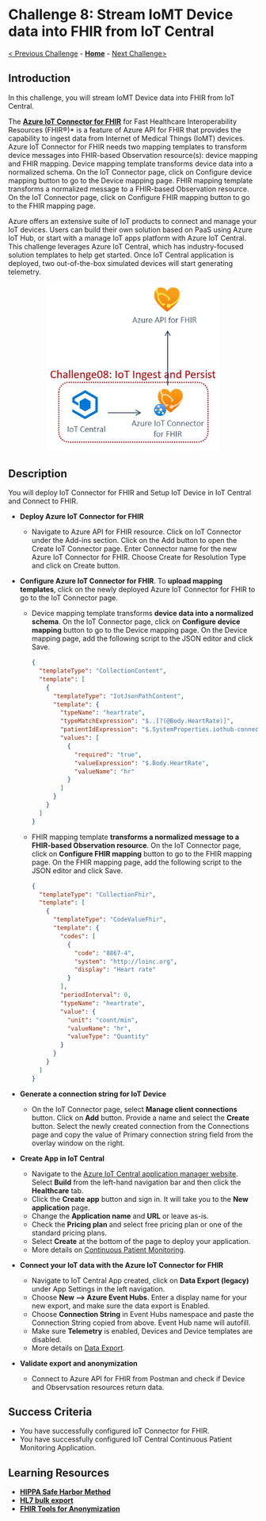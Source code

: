 # Challenge 8: Stream IoMT Device data into FHIR from IoT Central

[< Previous Challenge](./Challenge07.md) - **[Home](../readme.md)** - [Next Challenge>](./Challenge09.md)

## Introduction

In this challenge, you will stream IoMT Device data into FHIR from IoT Central. 

The **[Azure IoT Connector for FHIR](https://docs.microsoft.com/en-us/azure/healthcare-apis/iot-fhir-portal-quickstart)** for Fast Healthcare Interoperability Resources (FHIR®)* is a feature of Azure API for FHIR that provides the capability to ingest data from Internet of Medical Things (IoMT) devices. Azure IoT Connector for FHIR needs two mapping templates to transform device messages into FHIR-based Observation resource(s): device mapping and FHIR mapping. Device mapping template transforms device data into a normalized schema. On the IoT Connector page, click on Configure device mapping button to go to the Device mapping page. FHIR mapping template transforms a normalized message to a FHIR-based Observation resource. On the IoT Connector page, click on Configure FHIR mapping button to go to the FHIR mapping page.

Azure offers an extensive suite of IoT products to connect and manage your IoT devices. Users can build their own solution based on PaaS using Azure IoT Hub, or start with a manage IoT apps platform with Azure IoT Central. This challenge leverages Azure IoT Central, which has industry-focused solution templates to help get started. Once IoT Central application is deployed, two out-of-the-box simulated devices will start generating telemetry.
 
<center><img src="../images/challenge08-architecture.jpg" width="350"></center>

## Description

You will deploy IoT Connector for FHIR and Setup IoT Device in IoT Central and Connect to FHIR.

- **Deploy Azure IoT Connector for FHIR**
	- Navigate to Azure API for FHIR resource. Click on IoT Connector under the Add-ins section. Click on the Add button to open the Create IoT Connector page. Enter Connector name for the new Azure IoT Connector for FHIR. Choose Create for Resolution Type and click on Create button.
- **Configure Azure IoT Connector for FHIR**. To **upload mapping templates**, click on the newly deployed Azure IoT Connector for FHIR to go to the IoT Connector page.
   * Device mapping template transforms **device data into a normalized schema**. On the IoT Connector page, click on **Configure device mapping** button to go to the Device mapping page. On the Device mapping page, add the following script to the JSON editor and click Save.
      ```json
      {
        "templateType": "CollectionContent",
        "template": [
          {
            "templateType": "IotJsonPathContent",
            "template": {
              "typeName": "heartrate",
              "typeMatchExpression": "$..[?(@Body.HeartRate)]",
              "patientIdExpression": "$.SystemProperties.iothub-connection-device-id",
              "values": [
                {
                  "required": "true",
                  "valueExpression": "$.Body.HeartRate",
                  "valueName": "hr"
                }
              ]
            }
          }
        ]
      }
     ``` 
   * FHIR mapping template **transforms a normalized message to a FHIR-based Observation resource**. On the IoT Connector page, click on **Configure FHIR mapping** button to go to the FHIR mapping page. On the FHIR mapping page, add the following script to the JSON editor and click Save.
      ```json
      {
        "templateType": "CollectionFhir",
        "template": [
          {
            "templateType": "CodeValueFhir",
            "template": {
              "codes": [
                {
                  "code": "8867-4",
                  "system": "http://loinc.org",
                  "display": "Heart rate"
                }
              ],
              "periodInterval": 0,
              "typeName": "heartrate",
              "value": {
                "unit": "count/min",
                "valueName": "hr",
                "valueType": "Quantity"
              }
            }
          }
        ]
      }
     ``` 
- **Generate a connection string for IoT Device**
    - On the IoT Connector page, select **Manage client connections** button. Click on **Add** button. Provide a name and select the **Create** button. Select the newly created connection from the Connections page and copy the value of Primary connection string field from the overlay window on the right.

- **Create App in IoT Central**
    - Navigate to the [Azure IoT Central application manager website](https://apps.azureiotcentral.com/). Select **Build** from the left-hand navigation bar and then click the **Healthcare** tab.
    - Click the **Create app** button and sign in. It will take you to the **New application** page.
    - Change the **Application name** and **URL** or leave as-is. 
    - Check the **Pricing plan** and select free pricing plan or one of the standard pricing plans. 
    - Select **Create** at the bottom of the page to deploy your application.
    - More details on [Continuous Patient Monitoring](https://docs.microsoft.com/en-us/azure/iot-central/healthcare/tutorial-continuous-patient-monitoring#create-an-application-template).
- **Connect your IoT data with the Azure IoT Connector for FHIR**
    - Navigate to IoT Central App created, click on **Data Export (legacy)** under App Settings in the left navigation.
    - Choose **New --> Azure Event Hubs**. Enter a display name for your new export, and make sure the data export is Enabled.
    - Choose **Connection String** in Event Hubs namespace and paste the Connection String copied from above. Event Hub name will autofill.
    - Make sure **Telemetry** is enabled, Devices and Device templates are disabled.
    - More details on [Data Export](https://docs.microsoft.com/en-us/azure/iot-central/core/howto-export-data#set-up-data-export).

- **Validate export and anonymization**
    - Connect to Azure API for FHIR from Postman and check if Device and Observsation resources return data. 

## Success Criteria
- You have successfully configured IoT Connector for FHIR.
- You have successfully configured IoT Central Continuous Patient Monitoring Application.

## Learning Resources

- **[HIPPA Safe Harbor Method](https://www.hhs.gov/hipaa/for-professionals/privacy/special-topics/de-identification/index.html)**
- **[HL7 bulk export](https://hl7.org/Fhir/uv/bulkdata/export/index.html)**
- **[FHIR Tools for Anonymization](https://github.com/microsoft/FHIR-Tools-for-Anonymization)**
